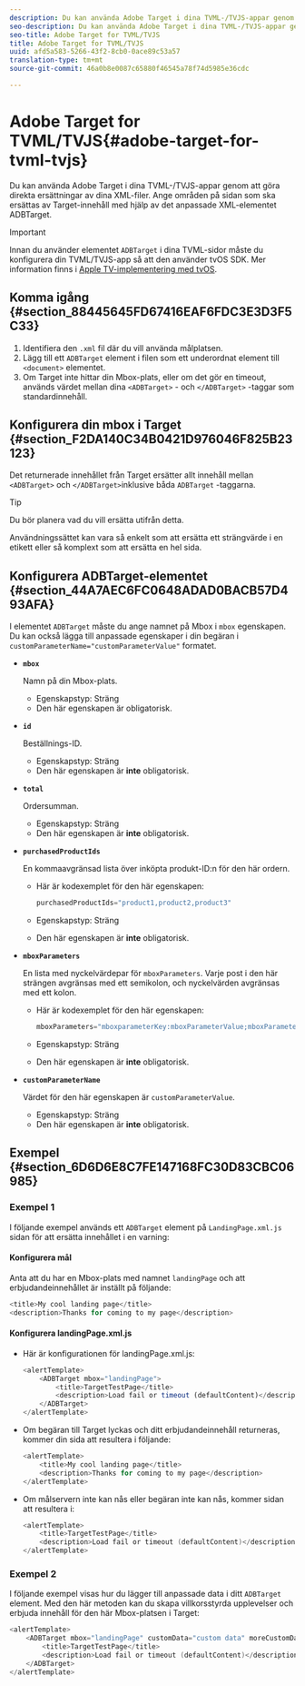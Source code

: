 ```yaml
---
description: Du kan använda Adobe Target i dina TVML-/TVJS-appar genom att göra direkta ersättningar av dina XML-filer. Ange områden på sidan som ska ersättas av Target-innehåll med hjälp av det anpassade XML-elementet ADBTarget.
seo-description: Du kan använda Adobe Target i dina TVML-/TVJS-appar genom att göra direkta ersättningar av dina XML-filer. Ange områden på sidan som ska ersättas av Target-innehåll med hjälp av det anpassade XML-elementet ADBTarget.
seo-title: Adobe Target for TVML/TVJS
title: Adobe Target for TVML/TVJS
uuid: afd5a583-5266-43f2-8cb0-0ace89c53a57
translation-type: tm+mt
source-git-commit: 46a0b8e0087c65880f46545a78f74d5985e36cdc

---
```



# Adobe Target for TVML/TVJS{#adobe-target-for-tvml-tvjs}

Du kan använda Adobe Target i dina TVML-/TVJS-appar genom att göra direkta ersättningar av dina XML-filer. Ange områden på sidan som ska ersättas av Target-innehåll med hjälp av det anpassade XML-elementet ADBTarget.

>[!IMPORTANT]
>
>Innan du använder elementet `ADBTarget` i dina TVML-sidor måste du konfigurera din TVML/TVJS-app så att den använder tvOS SDK. Mer information finns i [Apple TV-implementering med tvOS](/help/ios/apple-tv-implementation-tvos/apple-tv-implementation-tvos.md).

## Komma igång {#section_88445645FD67416EAF6FDC3E3D3F5C33}

1. Identifiera den `.xml` fil där du vill använda målplatsen.
1. Lägg till ett `ADBTarget` element i filen som ett underordnat element till `<document>` elementet.
1. Om Target inte hittar din Mbox-plats, eller om det gör en timeout, används värdet mellan dina `<ADBTarget>` - och `</ADBTarget>` -taggar som standardinnehåll.

## Konfigurera din mbox i Target {#section_F2DA140C34B0421D976046F825B23123}

Det returnerade innehållet från Target ersätter allt innehåll mellan `<ADBTarget>` och `</ADBTarget>`inklusive båda `ADBTarget` -taggarna.

>[!TIP]
>
>Du bör planera vad du vill ersätta utifrån detta.

Användningssättet kan vara så enkelt som att ersätta ett strängvärde i en etikett eller så komplext som att ersätta en hel sida.

## Konfigurera ADBTarget-elementet {#section_44A7AEC6FC0648ADAD0BACB57D493AFA}

I elementet `ADBTarget` måste du ange namnet på Mbox i `mbox` egenskapen. Du kan också lägga till anpassade egenskaper i din begäran i `customParameterName="customParameterValue"` formatet.

* **`mbox`**

   Namn på din Mbox-plats.

   * Egenskapstyp: Sträng
   * Den här egenskapen är obligatorisk.

* **`id`**

   Beställnings-ID.

   * Egenskapstyp: Sträng
   * Den här egenskapen är **inte** obligatorisk.

* **`total`**

   Ordersumman.

   * Egenskapstyp: Sträng
   * Den här egenskapen är **inte** obligatorisk.

* **`purchasedProductIds`**

   En kommaavgränsad lista över inköpta produkt-ID:n för den här ordern.

   * Här är kodexemplet för den här egenskapen:


      ```objective-c
      purchasedProductIds="product1,product2,product3" 
      ```

   * Egenskapstyp: Sträng
   * Den här egenskapen är **inte** obligatorisk.

* **`mboxParameters`**

   En lista med nyckelvärdepar för `mboxParameters`. Varje post i den här strängen avgränsas med ett semikolon, och nyckelvärden avgränsas med ett kolon.

   * Här är kodexemplet för den här egenskapen:

      ```objective-c
      mboxParameters="mboxparameterKey:mboxParameterValue;mboxParameterKey1:mboxParameterValue1;mboxParameterKey2:mboxParameterValue2"
      ```

   * Egenskapstyp: Sträng
   * Den här egenskapen är **inte** obligatorisk.

* **`customParameterName`**

   Värdet för den här egenskapen är `customParameterValue`.

   * Egenskapstyp: Sträng
   * Den här egenskapen är **inte** obligatorisk.


## Exempel {#section_6D6D6E8C7FE147168FC30D83CBC06985}

### Exempel 1

I följande exempel används ett `ADBTarget` element på `LandingPage.xml.js` sidan för att ersätta innehållet i en varning:

#### Konfigurera mål

Anta att du har en Mbox-plats med namnet `landingPage` och att erbjudandeinnehållet är inställt på följande:

```objective-c
<title>My cool landing page</title> 
<description>Thanks for coming to my page</description> 
```

#### Konfigurera landingPage.xml.js

* Här är konfigurationen för landingPage.xml.js:

   ```js
   <alertTemplate> 
       <ADBTarget mbox="landingPage">  
           <title>TargetTestPage</title> 
           <description>Load fail or timeout (defaultContent)</description> 
       </ADBTarget>  
   </alertTemplate> 
   ```

* Om begäran till Target lyckas och ditt erbjudandeinnehåll returneras, kommer din sida att resultera i följande:

   ```objective-c
   <alertTemplate> 
       <title>My cool landing page</title> 
       <description>Thanks for coming to my page</description> 
   </alertTemplate>
   ```

* Om målservern inte kan nås eller begäran inte kan nås, kommer sidan att resultera i:

   ```objective-c
   <alertTemplate> 
       <title>TargetTestPage</title> 
       <description>Load fail or timeout (defaultContent)</description> 
   </alertTemplate>
   ```

### Exempel 2

I följande exempel visas hur du lägger till anpassade data i ditt `ADBTarget` element. Med den här metoden kan du skapa villkorsstyrda upplevelser och erbjuda innehåll för den här Mbox-platsen i Target:

```objective-c
<alertTemplate> 
    <ADBTarget mbox="landingPage" customData="custom data" moreCustomData="more custom data"> 
        <title>TargetTestPage</title> 
        <description>Load fail or timeout (defaultContent)</description> 
    </ADBTarget>  
</alertTemplate>
```
